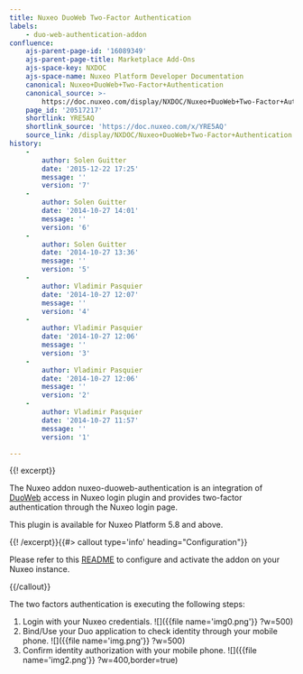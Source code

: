 ```yaml
---
title: Nuxeo DuoWeb Two-Factor Authentication
labels:
    - duo-web-authentication-addon
confluence:
    ajs-parent-page-id: '16089349'
    ajs-parent-page-title: Marketplace Add-Ons
    ajs-space-key: NXDOC
    ajs-space-name: Nuxeo Platform Developer Documentation
    canonical: Nuxeo+DuoWeb+Two-Factor+Authentication
    canonical_source: >-
        https://doc.nuxeo.com/display/NXDOC/Nuxeo+DuoWeb+Two-Factor+Authentication
    page_id: '20517217'
    shortlink: YRE5AQ
    shortlink_source: 'https://doc.nuxeo.com/x/YRE5AQ'
    source_link: /display/NXDOC/Nuxeo+DuoWeb+Two-Factor+Authentication
history:
    - 
        author: Solen Guitter
        date: '2015-12-22 17:25'
        message: ''
        version: '7'
    - 
        author: Solen Guitter
        date: '2014-10-27 14:01'
        message: ''
        version: '6'
    - 
        author: Solen Guitter
        date: '2014-10-27 13:36'
        message: ''
        version: '5'
    - 
        author: Vladimir Pasquier
        date: '2014-10-27 12:07'
        message: ''
        version: '4'
    - 
        author: Vladimir Pasquier
        date: '2014-10-27 12:06'
        message: ''
        version: '3'
    - 
        author: Vladimir Pasquier
        date: '2014-10-27 12:06'
        message: ''
        version: '2'
    - 
        author: Vladimir Pasquier
        date: '2014-10-27 11:57'
        message: ''
        version: '1'

---
```

{{! excerpt}}

The Nuxeo addon nuxeo-duoweb-authentication is an integration of [DuoWeb](http://www.duosecurity.com) access in Nuxeo login plugin and provides two-factor authentication through the Nuxeo login page.

This plugin is available for Nuxeo Platform 5.8 and above.

{{! /excerpt}}{{#> callout type='info' heading="Configuration"}}

Please refer to this [README](https://github.com/nuxeo/nuxeo-duoweb-authentication/blob/master/README.md) to configure and activate the addon on your Nuxeo instance.

{{/callout}}

The two factors authentication is executing the following steps:

1.  Login with your Nuxeo credentials.
    ![]({{file name='img0.png'}} ?w=500)
2.  Bind/Use your Duo application to check identity through your mobile phone.
    ![]({{file name='img.png'}} ?w=500)
3.  Confirm identity authorization with your mobile phone.
    ![]({{file name='img2.png'}} ?w=400,border=true)